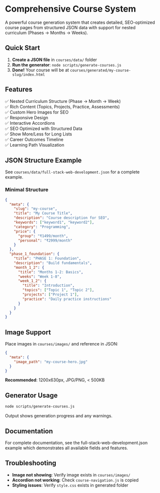 # Comprehensive Course System

A powerful course generation system that creates detailed, SEO-optimized course pages from structured JSON data with support for nested curriculum (Phases → Months → Weeks).

## Quick Start

1. **Create a JSON file** in `courses/data/` folder
2. **Run the generator**: `node scripts/generate-courses.js`
3. **Done!** Your course will be at `courses/generated/my-course-slug/index.html`

## Features

✅ Nested Curriculum Structure (Phase → Month → Week)  
✅ Rich Content (Topics, Projects, Practice, Assessments)  
✅ Custom Hero Images for SEO  
✅ Responsive Design  
✅ Interactive Accordions  
✅ SEO Optimized with Structured Data  
✅ Show More/Less for Long Lists  
✅ Career Outcomes Timeline  
✅ Learning Path Visualization  

## JSON Structure Example

See `courses/data/full-stack-web-development.json` for a complete example.

### Minimal Structure

```json
{
  "meta": {
    "slug": "my-course",
    "title": "My Course Title",
    "description": "Course description for SEO",
    "keywords": ["keyword1", "keyword2"],
    "category": "Programming",
    "price": {
      "group": "₹1499/month",
      "personal": "₹2999/month"
    }
  },
  "phase_1_foundation": {
    "title": "PHASE 1: Foundation",
    "description": "Build fundamentals",
    "month_1_2": {
      "title": "Months 1-2: Basics",
      "weeks": "Week 1-8",
      "week_1_2": {
        "title": "Introduction",
        "topics": ["Topic 1", "Topic 2"],
        "projects": ["Project 1"],
        "practice": "Daily practice instructions"
      }
    }
  }
}
```

## Image Support

Place images in `courses/images/` and reference in JSON:

```json
{
  "meta": {
    "image_path": "my-course-hero.jpg"
  }
}
```

**Recommended**: 1200x630px, JPG/PNG, < 500KB

## Generator Usage

```bash
node scripts/generate-courses.js
```

Output shows generation progress and any warnings.

## Documentation

For complete documentation, see the full-stack-web-development.json example which demonstrates all available fields and features.

## Troubleshooting

- **Image not showing**: Verify image exists in `courses/images/`
- **Accordion not working**: Check `course-navigation.js` is copied
- **Styling issues**: Verify `style.css` exists in generated folder
